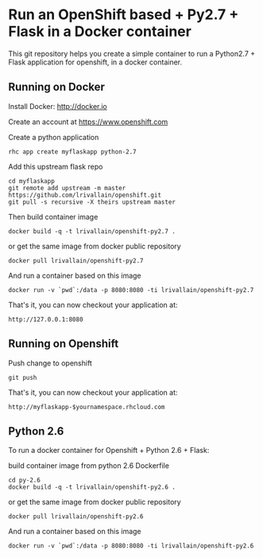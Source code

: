 Run an OpenShift based + Py2.7 + Flask in a Docker container
============================================================

This git repository helps you create a simple container to run a Python2.7 + Flask application for openshift, in a docker container.


Running on Docker
-----------------
Install Docker: http://docker.io

Create an account at https://www.openshift.com

Create a python application

    rhc app create myflaskapp python-2.7

Add this upstream flask repo

    cd myflaskapp  
    git remote add upstream -m master https://github.com/lrivallain/openshift.git
    git pull -s recursive -X theirs upstream master
    

Then build container image

    docker build -q -t lrivallain/openshift-py2.7 .

or get the same image from docker public repository

    docker pull lrivallain/openshift-py2.7


And run a container based on this image

    docker run -v `pwd`:/data -p 8080:8080 -ti lrivallain/openshift-py2.7

That's it, you can now checkout your application at:

    http://127.0.0.1:8080


Running on Openshift
--------------------

Push change to openshift

    git push

That's it, you can now checkout your application at:

    http://myflaskapp-$yournamespace.rhcloud.com

Python 2.6
----------

To run a docker container for Openshift + Python 2.6 + Flask:

build container image from python 2.6 Dockerfile

    cd py-2.6
    docker build -q -t lrivallain/openshift-py2.6 .

or get the same image from docker public repository

    docker pull lrivallain/openshift-py2.6

And run a container based on this image

    docker run -v `pwd`:/data -p 8080:8080 -ti lrivallain/openshift-py2.6
